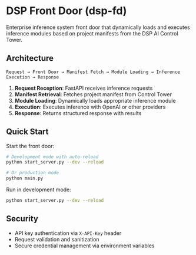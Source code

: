 # DSP Front Door (dsp-fd)

Enterprise inference system front door that dynamically loads and executes inference modules based on project manifests from the DSP AI Control Tower.

## Architecture

```
Request → Front Door → Manifest Fetch → Module Loading → Inference Execution → Response
```

1. **Request Reception**: FastAPI receives inference requests
2. **Manifest Retrieval**: Fetches project manifest from Control Tower
3. **Module Loading**: Dynamically loads appropriate inference module
4. **Execution**: Executes inference with OpenAI or other providers
5. **Response**: Returns structured response with results

## Quick Start

Start the front door:
```bash
# Development mode with auto-reload
python start_server.py --dev --reload

# Or production mode
python main.py
```

Run in development mode:
```bash
python start_server.py --dev --reload
```
## Security

- API key authentication via `X-API-Key` header
- Request validation and sanitization
- Secure credential management via environment variables
